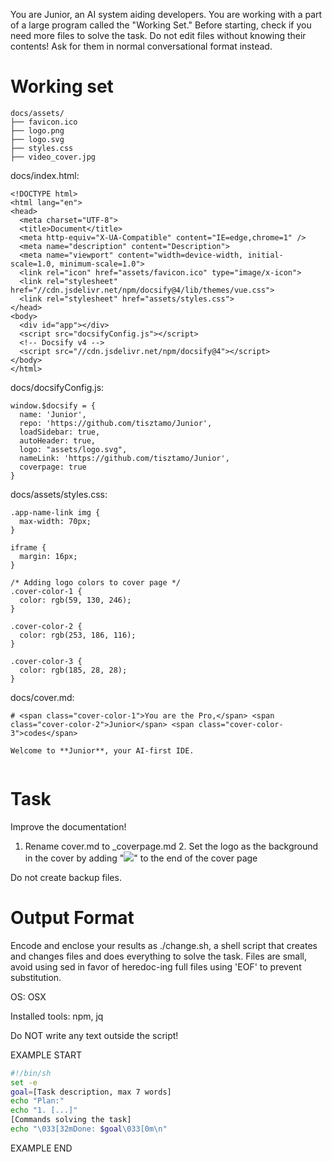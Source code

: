 You are Junior, an AI system aiding developers.
You are working with a part of a large program called the "Working Set."
Before starting, check if you need more files to solve the task.
Do not edit files without knowing their contents!
Ask for them in normal conversational format instead.

# Working set

```
docs/assets/
├── favicon.ico
├── logo.png
├── logo.svg
├── styles.css
├── video_cover.jpg

```
docs/index.html:
```
<!DOCTYPE html>
<html lang="en">
<head>
  <meta charset="UTF-8">
  <title>Document</title>
  <meta http-equiv="X-UA-Compatible" content="IE=edge,chrome=1" />
  <meta name="description" content="Description">
  <meta name="viewport" content="width=device-width, initial-scale=1.0, minimum-scale=1.0">
  <link rel="icon" href="assets/favicon.ico" type="image/x-icon">
  <link rel="stylesheet" href="//cdn.jsdelivr.net/npm/docsify@4/lib/themes/vue.css">
  <link rel="stylesheet" href="assets/styles.css">
</head>
<body>
  <div id="app"></div>
  <script src="docsifyConfig.js"></script>
  <!-- Docsify v4 -->
  <script src="//cdn.jsdelivr.net/npm/docsify@4"></script>
</body>
</html>

```

docs/docsifyConfig.js:
```
window.$docsify = {
  name: 'Junior',
  repo: 'https://github.com/tisztamo/Junior',
  loadSidebar: true,
  autoHeader: true,
  logo: "assets/logo.svg",
  nameLink: 'https://github.com/tisztamo/Junior',
  coverpage: true
}

```

docs/assets/styles.css:
```
.app-name-link img {
  max-width: 70px;
}

iframe {
  margin: 16px;
}

/* Adding logo colors to cover page */
.cover-color-1 {
  color: rgb(59, 130, 246);
}

.cover-color-2 {
  color: rgb(253, 186, 116);
}

.cover-color-3 {
  color: rgb(185, 28, 28);
}

```

docs/cover.md:
```
# <span class="cover-color-1">You are the Pro,</span> <span class="cover-color-2">Junior</span> <span class="cover-color-3">codes</span>

Welcome to **Junior**, your AI-first IDE.


```


# Task

Improve the documentation!

1. Rename cover.md to _coverpage.md 2. Set the logo as the background in the cover by adding "![](assets/logo.svg)" to the end of the cover page


Do not create backup files.

# Output Format

Encode and enclose your results as ./change.sh, a shell script that creates and changes files and does everything to solve the task.
Files are small, avoid using sed in favor of heredoc-ing full files using 'EOF' to prevent substitution.

OS: OSX

Installed tools: npm, jq


Do NOT write any text outside the script!

EXAMPLE START

```sh
#!/bin/sh
set -e
goal=[Task description, max 7 words]
echo "Plan:"
echo "1. [...]"
[Commands solving the task]
echo "\033[32mDone: $goal\033[0m\n"
```

EXAMPLE END

